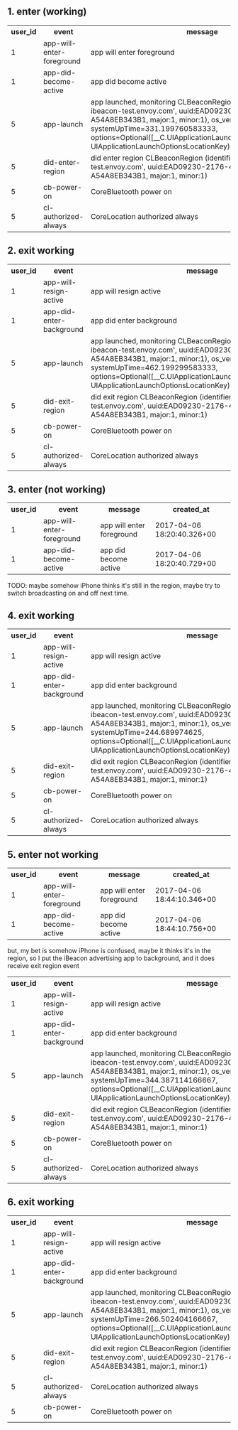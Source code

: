 ## 1. enter (working)

<table>
	<tr>
		<th>user_id</th>
		<th>event</th>
		<th>message</th>
		<th>created_at</th>
	</tr>
	<tr>
		<td>1</td>
		<td>app-will-enter-foreground</td>
		<td>app will enter foreground</td>
		<td>2017-04-06 18:03:05.365+00</td>
	</tr>
	<tr>
		<td>1</td>
		<td>app-did-become-active</td>
		<td>app did become active</td>
		<td>2017-04-06 18:03:05.782+00</td>
	</tr>
	<tr>
		<td>5</td>
		<td>app-launch</td>
		<td>app launched, monitoring CLBeaconRegion (identifier:'manual-ibeacon-test.envoy.com', uuid:EAD09230-2176-4ABD-85A0-A54A8EB343B1, major:1, minor:1), os_version=10.3.1, systemUpTime=331.199760583333, options=Optional([__C.UIApplicationLaunchOptionsKey(_rawValue: UIApplicationLaunchOptionsLocationKey): 1])</td>
		<td>2017-04-06 18:03:06.299+00</td>
	</tr>
	<tr>
		<td>5</td>
		<td>did-enter-region</td>
		<td>did enter region CLBeaconRegion (identifier:'manual-ibeacon-test.envoy.com', uuid:EAD09230-2176-4ABD-85A0-A54A8EB343B1, major:1, minor:1)</td>
		<td>2017-04-06 18:03:06.304+00</td>
	</tr>
	<tr>
		<td>5</td>
		<td>cb-power-on</td>
		<td>CoreBluetooth power on</td>
		<td>2017-04-06 18:03:06.306+00</td>
	</tr>
	<tr>
		<td>5</td>
		<td>cl-authorized-always</td>
		<td>CoreLocation authorized always</td>
		<td>2017-04-06 18:03:06.307+00</td>
	</tr>
</table>

## 2. exit working

<table>
	<tr>
		<th>user_id</th>
		<th>event</th>
		<th>message</th>
		<th>created_at</th>
	</tr>
	<tr>
		<td>1</td>
		<td>app-will-resign-active</td>
		<td>app will resign active</td>
		<td>2017-04-06 18:11:50.021+00</td>
	</tr>
	<tr>
		<td>1</td>
		<td>app-did-enter-background</td>
		<td>app did enter background</td>
		<td>2017-04-06 18:11:50.491+00</td>
	</tr>
	<tr>
		<td>5</td>
		<td>app-launch</td>
		<td>app launched, monitoring CLBeaconRegion (identifier:'manual-ibeacon-test.envoy.com', uuid:EAD09230-2176-4ABD-85A0-A54A8EB343B1, major:1, minor:1), os_version=10.3.1, systemUpTime=462.199299583333, options=Optional([__C.UIApplicationLaunchOptionsKey(_rawValue: UIApplicationLaunchOptionsLocationKey): 1])</td>
		<td>2017-04-06 18:12:21.7+00</td>
	</tr>
	<tr>
		<td>5</td>
		<td>did-exit-region</td>
		<td>did exit region CLBeaconRegion (identifier:'manual-ibeacon-test.envoy.com', uuid:EAD09230-2176-4ABD-85A0-A54A8EB343B1, major:1, minor:1)</td>
		<td>2017-04-06 18:12:21.717+00</td>
	</tr>
	<tr>
		<td>5</td>
		<td>cb-power-on</td>
		<td>CoreBluetooth power on</td>
		<td>2017-04-06 18:12:21.72+00</td>
	</tr>
	<tr>
		<td>5</td>
		<td>cl-authorized-always</td>
		<td>CoreLocation authorized always</td>
		<td>2017-04-06 18:12:21.721+00</td>
	</tr>
</table>

## 3. enter (not working)

<table>
	<tr>
		<th>user_id</th>
		<th>event</th>
		<th>message</th>
		<th>created_at</th>
	</tr>
	<tr>
		<td>1</td>
		<td>app-will-enter-foreground</td>
		<td>app will enter foreground</td>
		<td>2017-04-06 18:20:40.326+00</td>
	</tr>
	<tr>
		<td>1</td>
		<td>app-did-become-active</td>
		<td>app did become active</td>
		<td>2017-04-06 18:20:40.729+00</td>
	</tr>
</table>

TODO: maybe somehow iPhone thinks it's still in the region, maybe try to switch broadcasting on and off next time.

## 4. exit working

<table>
	<tr>
		<th>user_id</th>
		<th>event</th>
		<th>message</th>
		<th>created_at</th>
	</tr>
	<tr>
		<td>1</td>
		<td>app-will-resign-active</td>
		<td>app will resign active</td>
		<td>2017-04-06 18:35:36.687+00</td>
	</tr>
	<tr>
		<td>1</td>
		<td>app-did-enter-background</td>
		<td>app did enter background</td>
		<td>2017-04-06 18:35:37.191+00</td>
	</tr>
	<tr>
		<td>5</td>
		<td>app-launch</td>
		<td>app launched, monitoring CLBeaconRegion (identifier:'manual-ibeacon-test.envoy.com', uuid:EAD09230-2176-4ABD-85A0-A54A8EB343B1, major:1, minor:1), os_version=10.3.1, systemUpTime=244.689974625, options=Optional([__C.UIApplicationLaunchOptionsKey(_rawValue: UIApplicationLaunchOptionsLocationKey): 1])</td>
		<td>2017-04-06 18:36:08.52+00</td>
	</tr>
	<tr>
		<td>5</td>
		<td>did-exit-region</td>
		<td>did exit region CLBeaconRegion (identifier:'manual-ibeacon-test.envoy.com', uuid:EAD09230-2176-4ABD-85A0-A54A8EB343B1, major:1, minor:1)</td>
		<td>2017-04-06 18:36:08.538+00</td>
	</tr>
	<tr>
		<td>5</td>
		<td>cb-power-on</td>
		<td>CoreBluetooth power on</td>
		<td>2017-04-06 18:36:08.541+00</td>
	</tr>
	<tr>
		<td>5</td>
		<td>cl-authorized-always</td>
		<td>CoreLocation authorized always</td>
		<td>2017-04-06 18:36:08.543+00</td>
	</tr>
</table>

## 5. enter not working

<table>
	<tr>
		<th>user_id</th>
		<th>event</th>
		<th>message</th>
		<th>created_at</th>
	</tr>
	<tr>
		<td>1</td>
		<td>app-will-enter-foreground</td>
		<td>app will enter foreground</td>
		<td>2017-04-06 18:44:10.346+00</td>
	</tr>
	<tr>
		<td>1</td>
		<td>app-did-become-active</td>
		<td>app did become active</td>
		<td>2017-04-06 18:44:10.756+00</td>
	</tr>
</table>


but, my bet is somehow iPhone is confused, maybe it thinks it's in the region, so I put the iBeacon advertising app to background, and it does receive exit region event

<table>
	<tr>
		<th>user_id</th>
		<th>event</th>
		<th>message</th>
		<th>created_at</th>
	</tr>
	<tr>
		<td>1</td>
		<td>app-will-resign-active</td>
		<td>app will resign active</td>
		<td>2017-04-06 18:46:41.571+00</td>
	</tr>
	<tr>
		<td>1</td>
		<td>app-did-enter-background</td>
		<td>app did enter background</td>
		<td>2017-04-06 18:46:42.097+00</td>
	</tr>
	<tr>
		<td>5</td>
		<td>app-launch</td>
		<td>app launched, monitoring CLBeaconRegion (identifier:'manual-ibeacon-test.envoy.com', uuid:EAD09230-2176-4ABD-85A0-A54A8EB343B1, major:1, minor:1), os_version=10.3.1, systemUpTime=344.387114166667, options=Optional([__C.UIApplicationLaunchOptionsKey(_rawValue: UIApplicationLaunchOptionsLocationKey): 1])</td>
		<td>2017-04-06 18:47:16.209+00</td>
	</tr>
	<tr>
		<td>5</td>
		<td>did-exit-region</td>
		<td>did exit region CLBeaconRegion (identifier:'manual-ibeacon-test.envoy.com', uuid:EAD09230-2176-4ABD-85A0-A54A8EB343B1, major:1, minor:1)</td>
		<td>2017-04-06 18:47:16.215+00</td>
	</tr>
	<tr>
		<td>5</td>
		<td>cb-power-on</td>
		<td>CoreBluetooth power on</td>
		<td>2017-04-06 18:47:16.216+00</td>
	</tr>
	<tr>
		<td>5</td>
		<td>cl-authorized-always</td>
		<td>CoreLocation authorized always</td>
		<td>2017-04-06 18:47:16.217+00</td>
	</tr>
</table>

## 6. exit working

<table>
	<tr>
		<th>user_id</th>
		<th>event</th>
		<th>message</th>
		<th>created_at</th>
	</tr>
	<tr>
		<td>1</td>
		<td>app-will-resign-active</td>
		<td>app will resign active</td>
		<td>2017-04-06 18:58:48.916+00</td>
	</tr>
	<tr>
		<td>1</td>
		<td>app-did-enter-background</td>
		<td>app did enter background</td>
		<td>2017-04-06 18:58:49.424+00</td>
	</tr>
	<tr>
		<td>5</td>
		<td>app-launch</td>
		<td>app launched, monitoring CLBeaconRegion (identifier:'manual-ibeacon-test.envoy.com', uuid:EAD09230-2176-4ABD-85A0-A54A8EB343B1, major:1, minor:1), os_version=10.3.1, systemUpTime=266.502404166667, options=Optional([__C.UIApplicationLaunchOptionsKey(_rawValue: UIApplicationLaunchOptionsLocationKey): 1])</td>
		<td>2017-04-06 18:59:22.701+00</td>
	</tr>
	<tr>
		<td>5</td>
		<td>did-exit-region</td>
		<td>did exit region CLBeaconRegion (identifier:'manual-ibeacon-test.envoy.com', uuid:EAD09230-2176-4ABD-85A0-A54A8EB343B1, major:1, minor:1)</td>
		<td>2017-04-06 18:59:22.717+00</td>
	</tr>
	<tr>
		<td>5</td>
		<td>cl-authorized-always</td>
		<td>CoreLocation authorized always</td>
		<td>2017-04-06 18:59:22.72+00</td>
	</tr>
	<tr>
		<td>5</td>
		<td>cb-power-on</td>
		<td>CoreBluetooth power on</td>
		<td>2017-04-06 18:59:22.722+00</td>
	</tr>
</table>
